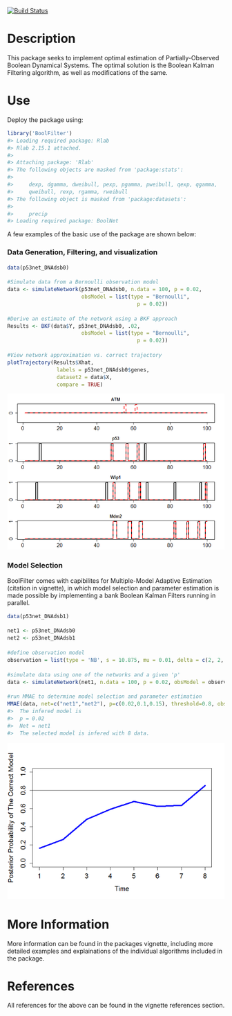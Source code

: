
<!-- README.md is generated from README.Rmd. Please edit that file -->
[![Build Status](https://travis-ci.org/levimcclenny/BoolFilter.svg?branch=master)](https://travis-ci.org/levimcclenny/pkg)

Description
===========

This package seeks to implement optimal estimation of Partially-Observed Boolean Dynamical Systems. The optimal solution is the Boolean Kalman Filtering algorithm, as well as modifications of the same.

Use
===

Deploy the package using:

``` r
library('BoolFilter')
#> Loading required package: Rlab
#> Rlab 2.15.1 attached.
#> 
#> Attaching package: 'Rlab'
#> The following objects are masked from 'package:stats':
#> 
#>     dexp, dgamma, dweibull, pexp, pgamma, pweibull, qexp, qgamma,
#>     qweibull, rexp, rgamma, rweibull
#> The following object is masked from 'package:datasets':
#> 
#>     precip
#> Loading required package: BoolNet
```

A few examples of the basic use of the package are shown below:

### Data Generation, Filtering, and visualization

``` r
data(p53net_DNAdsb0) 

#Simulate data from a Bernoulli observation model
data <- simulateNetwork(p53net_DNAdsb0, n.data = 100, p = 0.02,
                        obsModel = list(type = "Bernoulli",
                                          p = 0.02))
                            
#Derive an estimate of the network using a BKF approach
Results <- BKF(data$Y, p53net_DNAdsb0, .02,
                        obsModel = list(type = "Bernoulli",
                                          p = 0.02))
                        
#View network approximation vs. correct trajectory
plotTrajectory(Results$Xhat,
                labels = p53net_DNAdsb0$genes,
                dataset2 = data$X,
                compare = TRUE)
```

![](README-unnamed-chunk-3-1.png)

### Model Selection

BoolFilter comes with capibilites for Multiple-Model Adaptive Estimation (citation in vignette), in which model selection and parameter estimation is made possible by implementing a bank Boolean Kalman Filters running in parallel.

``` r
data(p53net_DNAdsb1)

net1 <- p53net_DNAdsb0
net2 <- p53net_DNAdsb1

#define observation model
observation = list(type = 'NB', s = 10.875, mu = 0.01, delta = c(2, 2, 2, 2), phi = c(3, 3, 3, 3))

#simulate data using one of the networks and a given 'p'
data <- simulateNetwork(net1, n.data = 100, p = 0.02, obsModel = observation)
       
#run MMAE to determine model selection and parameter estimation
MMAE(data, net=c("net1","net2"), p=c(0.02,0.1,0.15), threshold=0.8, obsModel = observation)
#>  The infered model is
#>  p = 0.02
#>  Net = net1
#>  The selected model is infered with 8 data.
```

![](README-unnamed-chunk-4-1.png)

More Information
================

More information can be found in the packages vignette, including more detailed examples and explainations of the individual algorithms included in the package.

References
==========

All references for the above can be found in the vignette references section.

